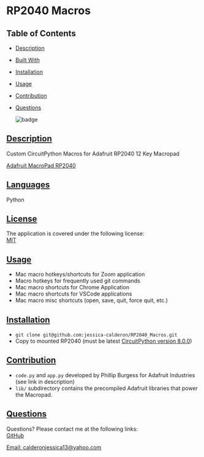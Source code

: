 # RP2040 Macros

## Table of Contents

* [Description](#description)
* [Built With](#languages)
* [Installation](#installation)
* [Usage](#usage)
* [Contribution](#contribution)
* [Questions](#questions)

    ![badge](https://img.shields.io/badge/license-MIT-blue)

## [Description](#table-of-contents)

Custom CircuitPython Macros for Adafruit RP2040 12 Key Macropad

[Adafruit MacroPad RP2040](https://cdn-learn.adafruit.com/downloads/pdf/adafruit-macropad-rp2040.pdf)

## [Languages](#table-of-contents)

Python

## [License](#table-of-contents)

The application is covered under the following license: <br>
    [MIT](https://choosealicense.com/licenses/MIT)

## [Usage](#table-of-contents)

* Mac macro hotkeys/shortcuts for Zoom application
* Macro hotkeys for frequently used git commands
* Mac macro shortcuts for Chrome Application
* Mac macro shortcuts for VSCode applications
* Mac macro misc shortcuts (open, save, quit, force quit, etc.)

## [Installation](#table-of-contents)

* `git clone git@github.com:jessica-calderon/RP2040_Macros.git`
* Copy to mounted RP2040 (must be latest [CircuitPython version 8.0.0](https://circuitpython.org/board/adafruit_macropad_rp2040/))

## [Contribution](#table-of-contents)
* `code.py` and `app.py` developed by Phillip Burgess for Adafruit Industries (see link in description)
* `lib/` subdirectory contains the precompiled Adafruit libraries that power the Macropad.

## [Questions](#table-of-contents)

Questions? Please contact me at the following links: <br>
[GitHub](https://github.com/jessica-calderon) <br>

[Email: calderonjessica13@yahoo.com](mailto:calderonjessica13@yahoo.com)
